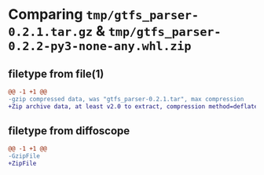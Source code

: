 # Comparing `tmp/gtfs_parser-0.2.1.tar.gz` & `tmp/gtfs_parser-0.2.2-py3-none-any.whl.zip`

## filetype from file(1)

```diff
@@ -1 +1 @@
-gzip compressed data, was "gtfs_parser-0.2.1.tar", max compression
+Zip archive data, at least v2.0 to extract, compression method=deflate
```

## filetype from diffoscope

```diff
@@ -1 +1 @@
-GzipFile
+ZipFile
```

